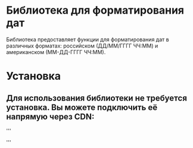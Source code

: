 # Библиотека для форматирования дат

Библиотека предоставляет функции для форматирования дат в различных форматах: российском (ДД/ММ/ГГГГ ЧЧ:ММ) и американском (ММ-ДД-ГГГГ ЧЧ:ММ).

# Установка

## Для использования библиотеки не требуется установка. Вы можете подключить её напрямую через CDN:
'''
<script type="module">
  import {
    formatDateToRU,
    formatDateToUS,
  } from "https://cdn.jsdelivr.net/gh/romanbarinov84/Library-formated-date@main/lib/formatDate/formatDate.js";

  // Пример использования
  const date = new Date();
  console.log(formatDateToRU(date)); // ДД/ММ/ГГГГ ЧЧ:ММ
  console.log(formatDateToUS(date)); // ММ-ДД-ГГГГ ЧЧ:ММ
</script>
'''
